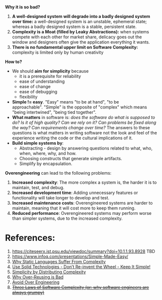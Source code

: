 **Why it is so bad?**
1. **A well-designed system will degrade into a badly designed system over time:** a well-designed system is an unstable, ephemeral state; whereas a badly designed system is a stable, persistent state.
2. **Complexity is a Moat (filled by Leaky Abstractions):** when systems compete with each other for market share, delicacy goes out the window and designers often give the application everything it wants.
3. **There is no fundamental upper limit on Software Complexity:** complexity is limited only by human creativity

**How to?**
- We should **aim for simplicity** because 
	- it is a prerequisite for reliability
	- ease of understanding
	- ease of change
	- ease of debugging
	- flexibility
- **Simple != easy**. "Easy" means "to be at hand", "to be approachable". "Simple" is the opposite of "complex" which means "being intertwined", "being tied together". 
- **What matters** in software is: *does the software do what is supposed to do? Is it of high quality? Can we rely on it? Can problems be fixed along the way? Can requirements change over time?* The answers to these questions is what matters in writing software not the look and feel of the experience writing the code or the cultural implications of it.
- **Build simple systems by**: 
    - Abstracting - design by answering questions related to what, who, when, where, why, and how.
    - Choosing constructs that generate simple artifacts.
    - Simplify by encapsulation.

**Overengineering** can lead to the following problems:
1. **Increased complexity**: The more complex a system is, the harder it is to maintain, test, and debug.
2. **Increased development time**: Adding unnecessary features or functionality will take longer to develop and test.
3. **Increased maintenance costs**: Overengineered systems are harder to maintain, meaning that it will cost more to keep them running.
4. **Reduced performance**: Overengineered systems may perform worse than simpler systems, due to the increased complexity.

# References:

1. https://citeseerx.ist.psu.edu/viewdoc/summary?doi=10.1.1.93.8928 TBD
2. https://www.infoq.com/presentations/Simple-Made-Easy/
3. [Why Static Languages Suffer From Complexity](https://hirrolot.github.io/posts/why-static-languages-suffer-from-complexity.html#)
4. [Use Solid Technologies - Don’t Re-invent the Wheel - Keep It Simple!](https://medium.com/@DataStax/instagram-engineerings-3-rules-to-a-scalable-cloud-application-architecture-c44afed31406)
5. [Simplicity by Distributing Complexity](https://jobs.zalando.com/tech/blog/simplicity-by-distributing-complexity/)
6. [Why Over-Reusing is Bad](http://tech.transferwise.com/why-over-reusing-is-bad/)
7. [Avoid Over Engineering](https://medium.com/@rdsubhas/10-modern-software-engineering-mistakes-bc67fbef4fc8)
8. ~~[Three Laws of Software Complexity (or: why software engineers are always grumpy)](https://maheshba.bitbucket.io/blog/2024/05/08/2024-ThreeLaws.html)~~